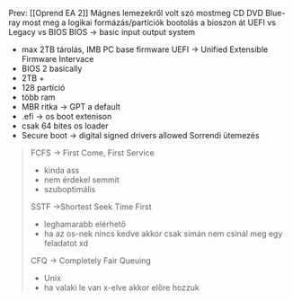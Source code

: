 Prev: \[[Oprend EA 2]\]
Mágnes lemezekről volt szó
mostmeg CD DVD Blue-ray
most meg a logikai formázás/partíciók
bootolás a bioszon át
UEFI vs Legacy vs BIOS
BIOS -> basic input output system

- max 2TB tárolás, IMB PC base firmware
  UEFI -> Unified Extensible Firmware Intervace
- BIOS 2 basically
- 2TB +
- 128 partíció
- több ram
- MBR ritka -> GPT a default
- .efi -> os boot extenison
- csak 64 bites os loader
- Secure boot -> digital signed drivers allowed
  Sorrendi ütemezés

> FCFS -> First Come, First Service
>
> - kinda ass
> - nem érdekel semmit
> - szuboptimális
>
> SSTF ->Shortest Seek Time First
>
> - leghamarabb elérhető
> - ha az os-nek nincs kedve akkor csak simán nem csinál meg egy feladatot xd
>
> CFQ -> Completely Fair Queuing
>
> - Unix
> - ha valaki le van x-elve akkor előre hozzuk
